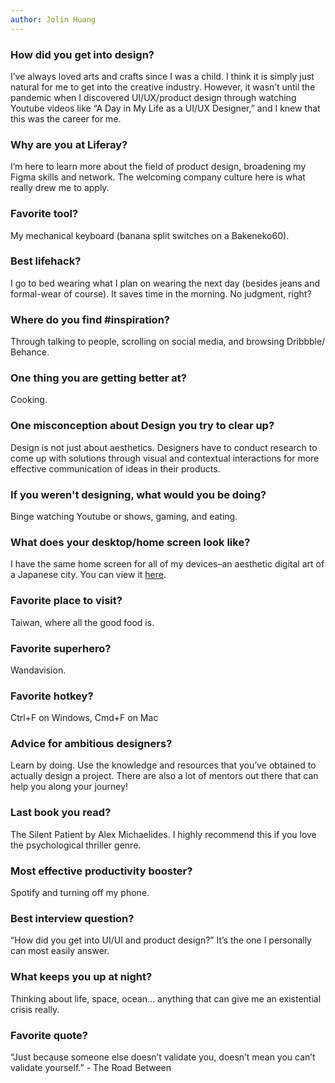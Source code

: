 ```yaml
---
author: Jolin Huang
---
```


### How did you get into design?

I’ve always loved arts and crafts since I was a child. I think it is simply just natural for me to get into the creative industry. However, it wasn’t until the pandemic when I discovered UI/UX/product design through watching Youtube videos like “A Day in My Life as a UI/UX Designer,” and I knew that this was the career for me.

### Why are you at Liferay?

I’m here to learn more about the field of product design, broadening my Figma skills and network. The welcoming company culture here is what really drew me to apply. 

### Favorite tool?

My mechanical keyboard (banana split switches on a Bakeneko60).

### Best lifehack?

I go to bed wearing what I plan on wearing the next day (besides jeans and formal-wear of course). It saves time in the morning. No judgment, right?

### Where do you find #inspiration?

Through talking to people, scrolling on social media, and browsing Dribbble/ Behance.

### One thing you are getting better at?

Cooking.

### One misconception about Design you try to clear up?

Design is not just about aesthetics. Designers have to conduct research to come up with solutions through visual and contextual interactions for more effective communication of ideas in their products.

### If you weren't designing, what would you be doing?

Binge watching Youtube or shows, gaming, and eating.

### What does your desktop/home screen look like?

I have the same home screen for all of my devices–an aesthetic digital art of a Japanese city. You can view it [here](https://wallpapercave.com/wp/wp5975686.jpg).

### Favorite place to visit?

Taiwan, where all the good food is.

### Favorite superhero?

Wandavision.

### Favorite hotkey?

Ctrl+F on Windows, Cmd+F on Mac

### Advice for ambitious designers?

Learn by doing. Use the knowledge and resources that you’ve obtained to actually design a project. There are also a lot of mentors out there that can help you along your journey!

### Last book you read?

The Silent Patient by Alex Michaelides. I highly recommend this if you love the psychological thriller genre.

### Most effective productivity booster?

Spotify and turning off my phone.

### Best interview question?

“How did you get into UI/UI and product design?” It’s the one I personally can most easily answer.

### What keeps you up at night?

Thinking about life, space, ocean… anything that can give me an existential crisis really.

### Favorite quote?

“Just because someone else doesn’t validate you, doesn’t mean you can’t validate yourself.” - The Road Between